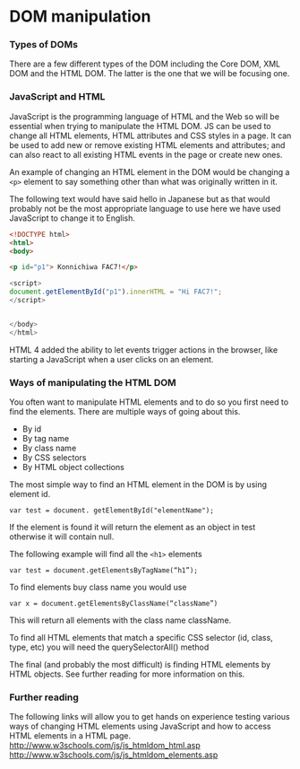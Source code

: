 # DOM manipulation

### Types of DOMs
There are a few different types of the DOM including the Core DOM, XML DOM and the HTML DOM. The latter is the one that we will be focusing one.

### JavaScript and HTML
JavaScript is the programming language of HTML and the Web so will be essential when trying to manipulate the HTML DOM. JS can be used to change all HTML elements, HTML attributes and CSS styles in a page. It can be used to add new or remove existing HTML elements and attributes; and can also react to all existing HTML events in the page or create new ones.

An example of changing an HTML element in the DOM would be changing a `<p>` element to say something other than what was originally written in it.

The following text would have said hello in Japanese but as that would probably not be the most appropriate language to use here we have used JavaScript to change it to English.

````html
<!DOCTYPE html>
<html>
<body>

<p id="p1"> Konnichiwa FAC7!</p>
````
````javascript
<script>
document.getElementById("p1").innerHTML = "Hi FAC7!";
</script>


</body>
</html>
````

HTML 4 added the ability to let events trigger actions in the browser, like starting a JavaScript when a user clicks on an element.

### Ways of manipulating the HTML DOM
You often want to manipulate HTML elements and to do so you first need to find the elements. There are multiple ways of going about this.

* By id
* By tag name
* By class name
* By CSS selectors
* By HTML object collections


The most simple way to find an HTML element in the DOM is by using element id.

````
var test = document. getElementById("elementName");
````

If the element is found it will return the element as an object in test otherwise it will contain null.

The following example will find all the `<h1>` elements

````
var test = document.getElementsByTagName(“h1”);
````

To find elements buy class name you would use

````
var x = document.getElementsByClassName(“className”)
````

This will return all elements with the class name className.

To find all HTML elements that match a specific CSS selector (id, class, type, etc) you will need the querySelectorAll() method


The final (and probably the most difficult) is finding HTML elements by HTML objects. See further reading for more information on this.



### Further reading

The following links will allow you to get hands on experience testing various ways of changing HTML elements using JavaScript and how to access HTML elements in a HTML page.
http://www.w3schools.com/js/js_htmldom_html.asp
http://www.w3schools.com/js/js_htmldom_elements.asp
